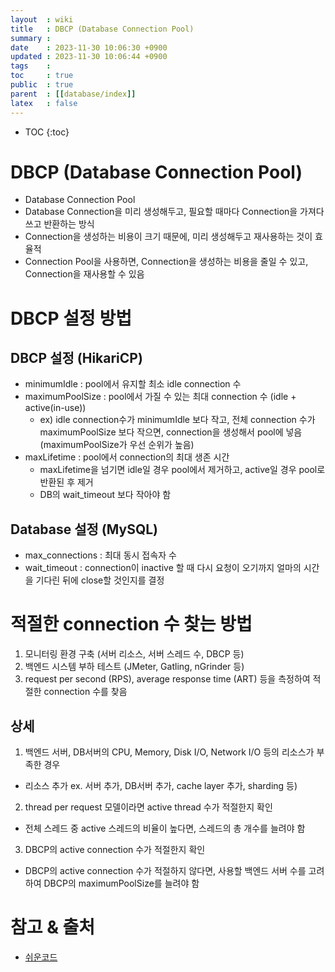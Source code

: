 ```yaml
---
layout  : wiki
title   : DBCP (Database Connection Pool)
summary : 
date    : 2023-11-30 10:06:30 +0900
updated : 2023-11-30 10:06:44 +0900
tags    : 
toc     : true
public  : true
parent  : [[database/index]]
latex   : false
---
```

* TOC
{:toc}

# DBCP (Database Connection Pool)
- Database Connection Pool
- Database Connection을 미리 생성해두고, 필요할 때마다 Connection을 가져다 쓰고 반환하는 방식
- Connection을 생성하는 비용이 크기 때문에, 미리 생성해두고 재사용하는 것이 효율적
- Connection Pool을 사용하면, Connection을 생성하는 비용을 줄일 수 있고, Connection을 재사용할 수 있음


# DBCP 설정 방법
## DBCP 설정 (HikariCP)
- minimumIdle : pool에서 유지할 최소 idle connection 수
- maximumPoolSize : pool에서 가질 수 있는 최대 connection 수 (idle + active(in-use))
  - ex) idle connection수가 minimumIdle 보다 작고, 전체 connection 수가 maximumPoolSize 보다 작으면, connection을 생성해서 pool에 넣음 (maximumPoolSize가 우선 순위가 높음)
- maxLifetime : pool에서 connection의 최대 생존 시간
  - maxLifetime을 넘기면 idle일 경우 pool에서 제거하고, active일 경우 pool로 반환된 후 제거
  - DB의 wait_timeout 보다 작아야 함

## Database 설정 (MySQL)
- max_connections : 최대 동시 접속자 수
- wait_timeout : connection이 inactive 할 때 다시 요청이 오기까지 얼마의 시간을 기다린 뒤에 close할 것인지를 결정


# 적절한 connection 수 찾는 방법 
1. 모니터링 환경 구축 (서버 리소스, 서버 스레드 수, DBCP 등)
2. 백엔드 시스템 부하 테스트 (JMeter, Gatling, nGrinder 등)
3. request per second (RPS), average response time (ART) 등을 측정하여 적절한 connection 수를 찾음 
  
## 상세
1. 백엔드 서버, DB서버의 CPU, Memory, Disk I/O, Network I/O 등의 리소스가 부족한 경우
- 리소스 추가 ex. 서버 추가, DB서버 추가, cache layer 추가, sharding 등)
2. thread per request 모델이라면 active thread 수가 적절한지 확인
- 전체 스레드 중 active 스레드의 비율이 높다면, 스레드의 총 개수를 늘려야 함
3. DBCP의 active connection 수가 적절한지 확인
- DBCP의 active connection 수가 적절하지 않다면, 사용할 백엔드 서버 수를 고려하여 DBCP의 maximumPoolSize를 늘려야 함 


# 참고 & 출처
- [쉬운코드](https://www.youtube.com/@ez.)